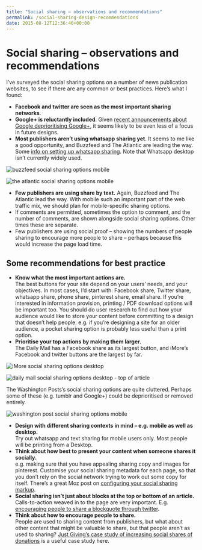 ```yaml
---
title: "Social sharing – observations and recommendations"
permalink: /social-sharing-design-recommendations
date: 2015-08-12T12:36:40+00:00
---
```


# Social sharing – observations and recommendations

I’ve surveyed the social sharing options on a number of news publication websites, to see if there are any common or best practices. Here’s what I found:

- **Facebook and twitter are seen as the most important sharing networks**.
- **Google+ is reluctantly included**. Given [recent announcements about Google deprioritising Google+](http://www.theguardian.com/technology/2015/jul/28/google-plus-downsize-youtube), it seems likely to be even less of a focus in future designs.
- **Most publishers aren’t using whatsapp sharing yet**. It seems to me like a good opportunity, and Buzzfeed and The Atlantic are leading the way. Some [info on setting up whatsapp sharing](http://whatsapp-sharing.com/). Note that Whatsapp desktop isn’t currently widely used.

![buzzfeed social sharing options mobile](Social%20sharing%20%E2%80%93%20observations%20and%20recommendations%20%E2%80%93%20Martin%20Lugton_files/buzzfeed-social-sharing-options-mobile.png)

![the atlantic social sharing options mobile](Social%20sharing%20%E2%80%93%20observations%20and%20recommendations%20%E2%80%93%20Martin%20Lugton_files/the-atlantic-social-sharing-options-mobile.png)

- **Few publishers are using share by text.** Again, Buzzfeed and The Atlantic lead the way. With mobile such an important part of the web traffic mix, we should plan for mobile-specific sharing options.
- If comments are permitted, sometimes the option to comment, and the number of comments, are shown alongside social sharing options. Other times these are separate.
- Few publishers are using social proof – showing the numbers of people sharing to encourage more people to share – perhaps because this would increase the page load time.

## Some recommendations for best practice

- **Know what the most important actions are.**  
  The best buttons for your site depend on your users’ needs, and your objectives. In most cases, I’d start with: Facebook share, Twitter share, whatsapp share, phone share, pinterest share, email share. If you’re interested in information provision, printing / PDF download options will be important too. You should do user research to find out how your audience would like to store your content before committing to a design that doesn’t help people. e.g. if you’re designing a site for an older audience, a pocket sharing option is probably less useful than a print option.
- **Prioritise your top actions by making them larger.**  
  The Daily Mail has a Facebook share as its largest button, and iMore’s Facebook and twitter buttons are the largest by far.

![iMore social sharing options desktop](Social%20sharing%20%E2%80%93%20observations%20and%20recommendations%20%E2%80%93%20Martin%20Lugton_files/iMore-social-sharing-options-desktop.png)

![daily mail social sharing options desktop - top of article](Social%20sharing%20%E2%80%93%20observations%20and%20recommendations%20%E2%80%93%20Martin%20Lugton_files/daily-mail-social-sharing-options-desktop-top-of-article.png)

The Washington Posts’s social sharing options are quite cluttered. Perhaps some of these (e.g. tumblr and Google+) could be deprioritised or removed entirely.

![washington post social sharing options mobile](Social%20sharing%20%E2%80%93%20observations%20and%20recommendations%20%E2%80%93%20Martin%20Lugton_files/washington-post-social-sharing-options-mobile.png)

- **Design with different sharing contexts in mind – e.g. mobile as well as desktop.**  
  Try out whatsapp and text sharing for mobile users only. Most people will be printing from a Desktop.
- **Think about how best to present your content when someone shares it socially.**  
  e.g. making sure that you have appealing sharing copy and images for pinterest. Customise your social sharing metadata for each page, so that you don’t rely on the social network trying to work out some copy for itself. There’s a great Moz post on [configuring your social sharing markup](https://moz.com/blog/meta-data-templates-123).
- **Social sharing isn’t just about blocks at the top or bottom of an article.** Calls-to-action weaved in to the page are very important. E.g. [encouraging people to share a blockquote through twitter](http://www.martinlugton.com/attributes-shareable-idea/).
- **Think about how to encourage people to share.**  
  People are used to sharing content from publishers, but what about other content that might be valuable to share, but that people aren’t as used to sharing? [Just Giving’s case study of increasing social shares of donations](https://blog.optimizely.com/2015/06/11/justgiving-charitable-donations-case-study/) is a useful case study here.